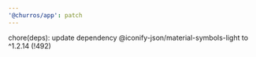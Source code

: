 ```yaml
---
'@churros/app': patch
---
```


chore(deps): update dependency @iconify-json/material-symbols-light to ^1.2.14  (!492)
